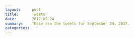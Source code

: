 ```yaml
---
layout:     post
title:      Tweets
date:       2017-09-24
summary:    These are the tweets for September 24, 2017.
categories:
---
```


